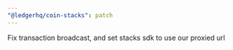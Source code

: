 ```yaml
---
"@ledgerhq/coin-stacks": patch
---
```


Fix transaction broadcast, and set stacks sdk to use our proxied url
